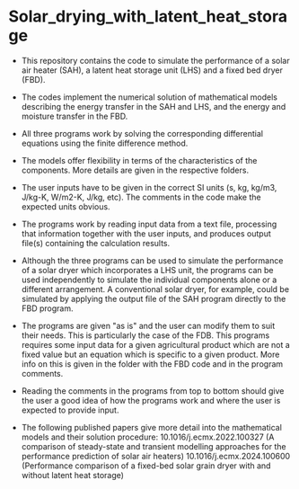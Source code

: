 # Solar_drying_with_latent_heat_storage
- This repository contains the code to simulate the performance of a solar air heater (SAH), a latent heat storage unit (LHS) and a fixed bed dryer (FBD).
- The codes implement the numerical solution of mathematical models describing the energy transfer in the SAH and LHS, and the energy and moisture transfer in the FBD. 
- All three programs work by solving the corresponding differential equations using the finite difference method.
- The models offer flexibility in terms of the characteristics of the components. More details are given in the respective folders.
- The user inputs have to be given in the correct SI units (s, kg, kg/m3, J/kg-K, W/m2-K, J/kg, etc). The comments in the code make the expected units obvious.
- The programs work by reading input data from a text file, processing that information together with the user inputs, and produces output file(s) containing the calculation results.
- Although the three programs can be used to simulate the performance of a solar dryer which incorporates a LHS unit, the programs can be used independently to simulate
  the individual components alone or a different arrangement. A conventional solar dryer, for example, could be simulated by applying the output file of the SAH program directly to the
  FBD program.  
- The programs are given "as is" and the user can modify them to suit their needs. This is particularly the case of the FDB. This programs requires some input data for a given agricultural
  product which are not a fixed value but an equation which is specific to a given product. More info on this is given in the folder with the FBD code and in the program comments.
- Reading the comments in the programs from top to bottom should give the user a good idea of how the programs work and where the user is expected to provide input.

- The following published papers give more detail into the mathematical models and their solution procedure:
      10.1016/j.ecmx.2022.100327 (A comparison of steady-state and transient modelling approaches for the performance prediction of solar air heaters)
      10.1016/j.ecmx.2024.100600 (Performance comparison of a fixed-bed solar grain dryer with and without latent heat storage)
